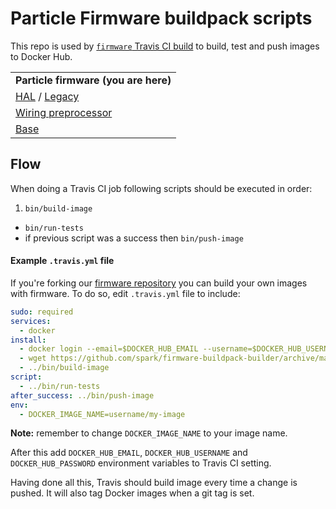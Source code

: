 # Particle Firmware buildpack scripts

This repo is used by [`firmware` Travis CI build](https://travis-ci.org/spark/firmware) to build, test and push images to Docker Hub.

| |
|---|
|  **Particle firmware (you are here)**  |
| [HAL](https://github.com/spark/buildpack-hal) / [Legacy](https://github.com/spark/buildpack-0.3.x)   |
| [Wiring preprocessor](https://github.com/spark/buildpack-wiring-preprocessor) |
| [Base](https://github.com/spark/buildpack-base) |

## Flow

When doing a Travis CI job following scripts should be executed in order:

1. `bin/build-image`
* `bin/run-tests`
* if previous script was a success then `bin/push-image`


#### Example `.travis.yml` file

If you're forking our [firmware repository](https://github.com/spark/firmware/) you can build your own images with firmware.
To do so, edit `.travis.yml` file to include:

```yaml
sudo: required  
services:  
  - docker
install:  
  - docker login --email=$DOCKER_HUB_EMAIL --username=$DOCKER_HUB_USERNAME --password=$DOCKER_HUB_PASSWORD
  - wget https://github.com/spark/firmware-buildpack-builder/archive/master.tar.gz -O - | tar -xz -C ../ --strip-components 1
  - ../bin/build-image
script:  
  - ../bin/run-tests
after_success: ../bin/push-image
env:  
  - DOCKER_IMAGE_NAME=username/my-image
```

**Note:** remember to change `DOCKER_IMAGE_NAME` to your image name.

After this add `DOCKER_HUB_EMAIL`, `DOCKER_HUB_USERNAME` and `DOCKER_HUB_PASSWORD` environment variables to Travis CI setting.

Having done all this, Travis should build image every time a change is pushed. It will also tag Docker images when a git tag is set.

